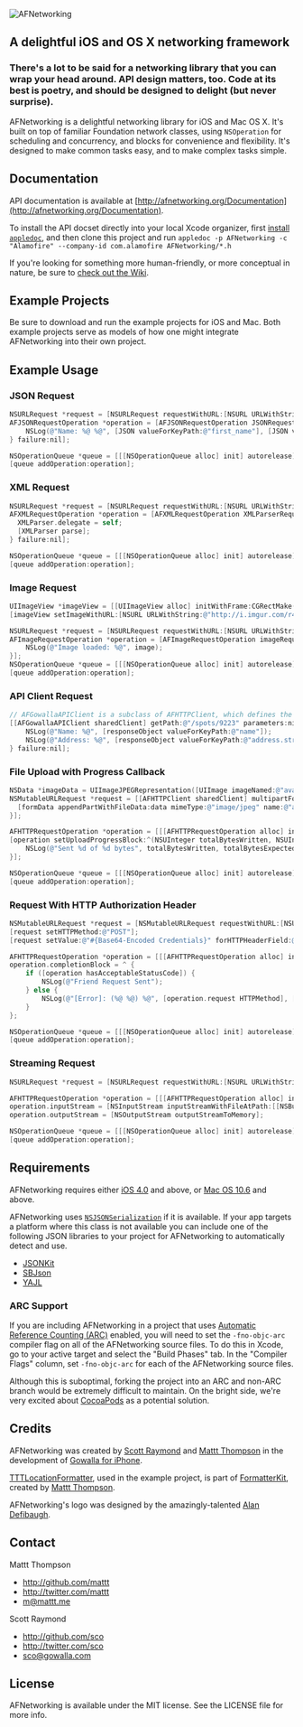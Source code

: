 ![AFNetworking](http://engineering.gowalla.com/AFNetworking/afnetworking-logo.png "AFNetworking")

## A delightful iOS and OS X networking framework
### There's a lot to be said for a networking library that you can wrap your head around. API design matters, too. Code at its best is poetry, and should be designed to delight (but never surprise).

AFNetworking is a delightful networking library for iOS and Mac OS X. It's built on top of familiar Foundation network classes, using `NSOperation` for scheduling and concurrency, and blocks for convenience and flexibility. It's designed to make common tasks easy, and to make complex tasks simple.

## Documentation

API documentation is available at [http://afnetworking.org/Documentation](http://afnetworking.org/Documentation).

To install the API docset directly into your local Xcode organizer, first [install `appledoc`](https://github.com/tomaz/appledoc), and then clone this project and run `appledoc -p AFNetworking -c "Alamofire" --company-id com.alamofire AFNetworking/*.h`

If you're looking for something more human-friendly, or more conceptual in nature, be sure to [check out the Wiki](https://github.com/AFNetworking/AFNetworking/wiki). 

## Example Projects

Be sure to download and run the example projects for iOS and Mac. Both example projects serve as models of how one might integrate AFNetworking into their own project.

## Example Usage

### JSON Request

``` objective-c
NSURLRequest *request = [NSURLRequest requestWithURL:[NSURL URLWithString:@"https://gowalla.com/users/mattt.json"]];
AFJSONRequestOperation *operation = [AFJSONRequestOperation JSONRequestOperationWithRequest:request success:^(NSURLRequest *request, NSHTTPURLResponse *response, id JSON) {
    NSLog(@"Name: %@ %@", [JSON valueForKeyPath:@"first_name"], [JSON valueForKeyPath:@"last_name"]);
} failure:nil];

NSOperationQueue *queue = [[[NSOperationQueue alloc] init] autorelease];
[queue addOperation:operation];
```

### XML Request

``` objective-c
NSURLRequest *request = [NSURLRequest requestWithURL:[NSURL URLWithString:@"http://api.flickr.com/services/rest/?method=flickr.groups.browse&api_key=b6300e17ad3c506e706cb0072175d047&cat_id=34427469792%40N01&format=rest"]];
AFXMLRequestOperation *operation = [AFXMLRequestOperation XMLParserRequestOperationWithRequest:request success:^(NSURLRequest *request, NSHTTPURLResponse *response, NSXMLParser *XMLParser) {
  XMLParser.delegate = self;
  [XMLParser parse];
} failure:nil];

NSOperationQueue *queue = [[[NSOperationQueue alloc] init] autorelease];
[queue addOperation:operation];
```

### Image Request

``` objective-c
UIImageView *imageView = [[UIImageView alloc] initWithFrame:CGRectMake(0.0f, 0.0f, 100.0f, 100.0f)];
[imageView setImageWithURL:[NSURL URLWithString:@"http://i.imgur.com/r4uwx.jpg"] placeholderImage:[UIImage imageNamed:@"placeholder-avatar"]];
```

``` objective-c
NSURLRequest *request = [NSURLRequest requestWithURL:[NSURL URLWithString:@"http://gowalla.com/images/web/logo.png"]];
AFImageRequestOperation *operation = [AFImageRequestOperation imageRequestOperationWithRequest:request success:^(NSImage *image){
    NSLog(@"Image loaded: %@", image);
}];
NSOperationQueue *queue = [[[NSOperationQueue alloc] init] autorelease];
[queue addOperation:operation];
```

### API Client Request

``` objective-c
// AFGowallaAPIClient is a subclass of AFHTTPClient, which defines the base URL and default HTTP headers for NSURLRequests it creates
[[AFGowallaAPIClient sharedClient] getPath:@"/spots/9223" parameters:nil success:^(AFHTTPRequestOperation *operation, id responseObject) {
    NSLog(@"Name: %@", [responseObject valueForKeyPath:@"name"]);
    NSLog(@"Address: %@", [responseObject valueForKeyPath:@"address.street_address"]);
} failure:nil];
```

### File Upload with Progress Callback

``` objective-c
NSData *imageData = UIImageJPEGRepresentation([UIImage imageNamed:@"avatar.jpg"], 0.5);
NSMutableURLRequest *request = [[AFHTTPClient sharedClient] multipartFormRequestWithMethod:@"POST" path:@"/upload" parameters:nil constructingBodyWithBlock: ^(id <AFMultipartFormData>formData) {
  [formData appendPartWithFileData:data mimeType:@"image/jpeg" name:@"avatar"];
}];

AFHTTPRequestOperation *operation = [[[AFHTTPRequestOperation alloc] initWithRequest:request] autorelease];
[operation setUploadProgressBlock:^(NSUInteger totalBytesWritten, NSUInteger totalBytesExpectedToWrite) {
    NSLog(@"Sent %d of %d bytes", totalBytesWritten, totalBytesExpectedToWrite);
}];

NSOperationQueue *queue = [[[NSOperationQueue alloc] init] autorelease];
[queue addOperation:operation];
```

### Request With HTTP Authorization Header

``` objective-c
NSMutableURLRequest *request = [NSMutableURLRequest requestWithURL:[NSURL URLWithString:@"https://gowalla.com/friendships/request?user_id=1699"]];
[request setHTTPMethod:@"POST"];
[request setValue:@"#{Base64-Encoded Credentials}" forHTTPHeaderField:@"Authorization"];

AFHTTPRequestOperation *operation = [[[AFHTTPRequestOperation alloc] initWithRequest:request] autorelease];
operation.completionBlock = ^ {
    if ([operation hasAcceptableStatusCode]) {
        NSLog(@"Friend Request Sent");
    } else {
        NSLog(@"[Error]: (%@ %@) %@", [operation.request HTTPMethod], [[operation.request URL] relativePath], operation.error);
    }
};

NSOperationQueue *queue = [[[NSOperationQueue alloc] init] autorelease];
[queue addOperation:operation];
```

### Streaming Request

``` objective-c
NSURLRequest *request = [NSURLRequest requestWithURL:[NSURL URLWithString:@"http://localhost:8080/encode"]];

AFHTTPRequestOperation *operation = [[[AFHTTPRequestOperation alloc] initWithRequest:request] autorelease];
operation.inputStream = [NSInputStream inputStreamWithFileAtPath:[[NSBundle mainBundle] pathForResource:@"large-image" ofType:@"tiff"]];
operation.outputStream = [NSOutputStream outputStreamToMemory];

NSOperationQueue *queue = [[[NSOperationQueue alloc] init] autorelease];
[queue addOperation:operation];
```

## Requirements

AFNetworking requires either [iOS 4.0](http://developer.apple.com/library/ios/#releasenotes/General/WhatsNewIniPhoneOS/Articles/iPhoneOS4.html%23//apple_ref/doc/uid/TP40009559-SW1) and above, or [Mac OS 10.6](http://developer.apple.com/library/mac/#releasenotes/MacOSX/WhatsNewInOSX/Articles/MacOSX10_6.html#//apple_ref/doc/uid/TP40008898-SW7) and above.

AFNetworking uses [`NSJSONSerialization`](http://developer.apple.com/library/mac/#documentation/Foundation/Reference/NSJSONSerialization_Class/Reference/Reference.html) if it is available. If your app targets a platform where this class is not available you can include one of the following JSON libraries to your project for AFNetworking to automatically detect and use.

* [JSONKit](https://github.com/johnezang/JSONKit)
* [SBJson](http://stig.github.com/json-framework/)
* [YAJL](http://lloyd.github.com/yajl/)

### ARC Support

If you are including AFNetworking in a project that uses [Automatic Reference Counting (ARC)](http://clang.llvm.org/docs/AutomaticReferenceCounting.html) enabled, you will need to set the `-fno-objc-arc` compiler flag on all of the AFNetworking source files. To do this in Xcode, go to your active target and select the "Build Phases" tab. In the "Compiler Flags" column, set `-fno-objc-arc` for each of the AFNetworking source files.

Although this is suboptimal, forking the project into an ARC and non-ARC branch would be extremely difficult to maintain. On the bright side, we're very excited about [CocoaPods](https://github.com/alloy/cocoapods) as a potential solution.

## Credits

AFNetworking was created by [Scott Raymond](https://github.com/sco/) and [Mattt Thompson](https://github.com/mattt/) in the development of [Gowalla for iPhone](http://itunes.apple.com/us/app/gowalla/id304510106?mt=8).

[TTTLocationFormatter](), used in the example project, is part of [FormatterKit](https://github.com/mattt/FormatterKit), created by [Mattt Thompson](https://github.com/mattt/).

AFNetworking's logo was designed by the amazingly-talented [Alan Defibaugh](http://www.alandefibaugh.com/).

## Contact

Mattt Thompson

- http://github.com/mattt
- http://twitter.com/mattt
- m@mattt.me

Scott Raymond

- http://github.com/sco
- http://twitter.com/sco
- sco@gowalla.com

## License

AFNetworking is available under the MIT license. See the LICENSE file for more info.
